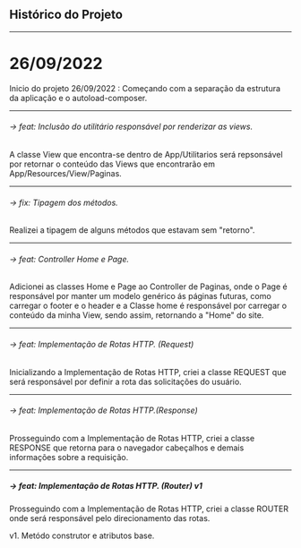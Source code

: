 ## Histórico do Projeto
<hr>

# 26/09/2022
Inicio do projeto 26/09/2022 : Começando com a separação da estrutura da aplicação e o autoload-composer.

<hr>

###### -> feat: Inclusão do utilitário responsável por renderizar as views.<br>

A classe View que encontra-se dentro de App/Utilitarios será repsonsável por retornar o conteúdo das Views que encontrarão em App/Resources/View/Paginas.
<hr>

 ###### -> fix: Tipagem dos métodos.<br>

Realizei a tipagem de alguns métodos que estavam sem "retorno".
<hr>

###### -> feat: Controller Home e Page.

Adicionei as classes Home e Page ao Controller de Paginas, onde o Page é responsável por manter um modelo genérico ás páginas futuras, como carregar o footer e o header e a Classe home é responsável por carregar o conteúdo da minha View, sendo assim, retornando a "Home" do site.<br>
<hr>

###### -> feat: Implementação de Rotas HTTP. (Request)

Inicializando a Implementação de Rotas HTTP, criei a classe REQUEST que será responsável por definir a rota das solicitações do usuário.
<hr>

###### -> feat: Implementação de Rotas HTTP.(Response)

Prosseguindo com a Implementação de Rotas HTTP, criei a classe RESPONSE que retorna para o navegador cabeçalhos e demais informações sobre a requisição.
<hr>

##### -> feat: Implementação de Rotas HTTP.  (Router) v1

Prosseguindo com a Implementação de Rotas HTTP, criei a classe ROUTER onde será responsável pelo direcionamento das rotas.

v1. Metódo construtor e atributos base.